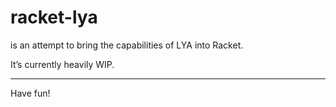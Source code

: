 # racket-lya

is an attempt to bring the capabilities of LYA into Racket.

It’s currently heavily WIP.

<hr/>

Have fun!
